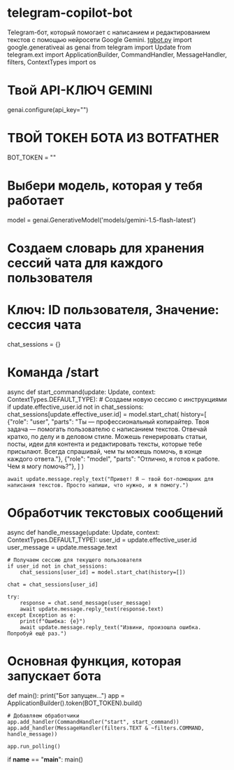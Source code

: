 # telegram-copilot-bot
Telegram-бот, который помогает с написанием и редактированием текстов с помощью нейросети Google Gemini.
[tgbot.py](https://github.com/user-attachments/files/22452894/tgbot.py)
import google.generativeai as genai
from telegram import Update
from telegram.ext import ApplicationBuilder, CommandHandler, MessageHandler, filters, ContextTypes
import os

# Твой API-КЛЮЧ GEMINI
genai.configure(api_key="")

# ТВОЙ ТОКЕН БОТА ИЗ BOTFATHER
BOT_TOKEN = ""

# Выбери модель, которая у тебя работает
model = genai.GenerativeModel('models/gemini-1.5-flash-latest')

# Создаем словарь для хранения сессий чата для каждого пользователя
# Ключ: ID пользователя, Значение: сессия чата
chat_sessions = {}

# Команда /start
async def start_command(update: Update, context: ContextTypes.DEFAULT_TYPE):
    # Создаем новую сессию с инструкциями
    if update.effective_user.id not in chat_sessions:
        chat_sessions[update.effective_user.id] = model.start_chat(
            history=[
                {"role": "user", "parts": "Ты — профессиональный копирайтер. Твоя задача — помогать пользователю с написанием текстов. Отвечай кратко, по делу и в деловом стиле. Можешь генерировать статьи, посты, идеи для контента и редактировать тексты, которые тебе присылают. Всегда спрашивай, чем ты можешь помочь, в конце каждого ответа."},
                {"role": "model", "parts": "Отлично, я готов к работе. Чем я могу помочь?"},
            ]
        )
    
    await update.message.reply_text("Привет! Я — твой бот-помощник для написания текстов. Просто напиши, что нужно, и я помогу.")
# Обработчик текстовых сообщений
async def handle_message(update: Update, context: ContextTypes.DEFAULT_TYPE):
    user_id = update.effective_user.id
    user_message = update.message.text
    
    # Получаем сессию для текущего пользователя
    if user_id not in chat_sessions:
        chat_sessions[user_id] = model.start_chat(history=[])
    
    chat = chat_sessions[user_id]

    try:
        response = chat.send_message(user_message)
        await update.message.reply_text(response.text)
    except Exception as e:
        print(f"Ошибка: {e}")
        await update.message.reply_text("Извини, произошла ошибка. Попробуй ещё раз.")

# Основная функция, которая запускает бота
def main():
    print("Бот запущен...")
    app = ApplicationBuilder().token(BOT_TOKEN).build()

    # Добавляем обработчики
    app.add_handler(CommandHandler("start", start_command))
    app.add_handler(MessageHandler(filters.TEXT & ~filters.COMMAND, handle_message))

    app.run_polling()

if __name__ == "__main__":
    main()
